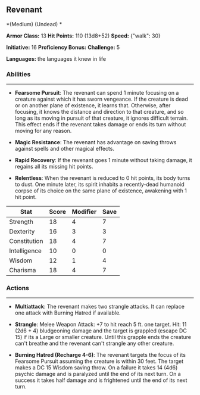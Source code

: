 ## Revenant
*(Medium) (Undead) *

**Armor Class:** 13
**Hit Points:** 110 (13d8+52)
**Speed:** {"walk": 30}

**Initiative:** 16
**Proficiency Bonus:**
**Challenge:** 5

**Languages:** the languages it knew in life

### Abilities
 --- 
- **Fearsome Pursuit**: The revenant can spend 1 minute focusing on a creature against which it has sworn vengeance. If the creature is dead or on another plane of existence, it learns that. Otherwise, after focusing, it knows the distance and direction to that creature, and so long as its moving in pursuit of that creature, it ignores difficult terrain. This effect ends if the revenant takes damage or ends its turn without moving for any reason.

- **Magic Resistance**: The revenant has advantage on saving throws against spells and other magical effects.

- **Rapid Recovery**: If the revenant goes 1 minute without taking damage, it regains all its missing hit points.

- **Relentless**: When the revenant is reduced to 0 hit points, its body turns to dust. One minute later, its spirit inhabits a recently-dead humanoid corpse of its choice on the same plane of existence, awakening with 1 hit point.



| Stat | Score | Modifier | Save |
| ---- | ---- | ---- | ---- |
| Strength | 18 | 4 | 7 |
| Dexterity | 16 | 3 | 3 |
| Constitution | 18 | 4 | 7 |
| Intelligence | 10 | 0 | 0 |
| Wisdom | 12 | 1 | 4 |
| Charisma | 18 | 4 | 7 |

### Actions
 --- 
- **Multiattack**: The revenant makes two strangle attacks. It can replace one attack with Burning Hatred  if available.

- **Strangle**: Melee Weapon Attack: +7 to hit  reach 5 ft.  one target. Hit: 11 (2d6 + 4) bludgeoning damage  and the target is grappled (escape DC 15) if its a Large or smaller creature. Until this grapple ends  the creature can't breathe  and the revenant can't strangle any other creature.

- **Burning Hatred (Recharge 4-6)**: The revenant targets the focus of its Fearsome Pursuit  assuming the creature is within 30 feet. The target makes a DC 15 Wisdom saving throw. On a failure  it takes 14 (4d6) psychic damage and is paralyzed until the end of its next turn. On a success  it takes half damage and is frightened until the end of its next turn.

